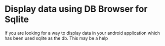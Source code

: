 # Display data using DB Browser for Sqlite

If you are looking for a way to display data in your android application which has been used sqlite as the db. This may be a help
